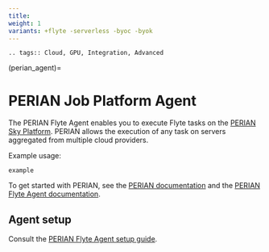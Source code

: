 ```yaml
---
title:
weight: 1
variants: +flyte -serverless -byoc -byok
---
```


```{eval-rst}
.. tags:: Cloud, GPU, Integration, Advanced
```

(perian_agent)=

# PERIAN Job Platform Agent

The PERIAN Flyte Agent enables you to execute Flyte tasks on the [PERIAN Sky Platform](https://perian.io/). PERIAN allows the execution of any task on servers aggregated from multiple cloud providers.

Example usage:

```{auto-examples-toc}
example
```

To get started with PERIAN, see the [PERIAN documentation](https://perian.io/docs/overview) and the [PERIAN Flyte Agent documentation](https://perian.io/docs/flyte-getting-started).

## Agent setup

Consult the [PERIAN Flyte Agent setup guide](https://perian.io/docs/flyte-setup-guide).
